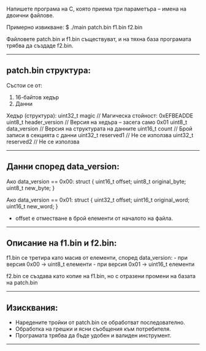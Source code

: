 
Напишете програма на C, която приема три параметъра – имена на двоични файлове.

Примерно извикване:
    $ ./main patch.bin f1.bin f2.bin

Файловете patch.bin и f1.bin съществуват, и на тяхна база програмата трябва да създаде f2.bin.

------------------------------------------------------------
patch.bin структура:
------------------------------------------------------------

Състои се от:
1. 16-байтов хедър
2. Данни

Хедър (структура):
    uint32_t magic         // Магическа стойност: 0xEFBEADDE
    uint8_t header_version // Версия на хедъра – засега само 0x01
    uint8_t data_version   // Версия на структурата на данните
    uint16_t count         // Брой записи в секцията с данни
    uint32_t reserved1     // Не се използва
    uint32_t reserved2     // Не се използва

------------------------------------------------------------
Данни според data_version:
------------------------------------------------------------

Ако data_version == 0x00:
    struct {
        uint16_t offset;
        uint8_t original_byte;
        uint8_t new_byte;
    }

Ако data_version == 0x01:
    struct {
        uint32_t offset;
        uint16_t original_word;
        uint16_t new_word;
    }

* offset e отместване в брой елементи от началото на файла.

------------------------------------------------------------
Описание на f1.bin и f2.bin:
------------------------------------------------------------

f1.bin се третира като масив от елементи, според data_version:
    - при версия 0x00 → uint8_t елементи
    - при версия 0x01 → uint16_t елементи

f2.bin се създава като копие на f1.bin, но с отразени промени на базата на patch.bin

------------------------------------------------------------
Изисквания:
------------------------------------------------------------

- Наредените тройки от patch.bin се обработват последователно.
- Обработка на грешки и ясни съобщения към потребителя.
- Програмата трябва да бъде удобен и валиден инструмент.
------------------------------------------------------------
